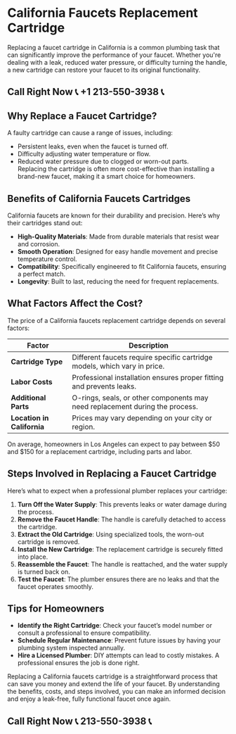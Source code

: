 # California Faucets Replacement Cartridge  

Replacing a faucet cartridge in California is a common plumbing task that can significantly improve the performance of your faucet. Whether you're dealing with a leak, reduced water pressure, or difficulty turning the handle, a new cartridge can restore your faucet to its original functionality.  

## Call Right Now 📞 +1 213-550-3938 📞

## Why Replace a Faucet Cartridge?  

A faulty cartridge can cause a range of issues, including:  
- Persistent leaks, even when the faucet is turned off.  
- Difficulty adjusting water temperature or flow.  
- Reduced water pressure due to clogged or worn-out parts.  
Replacing the cartridge is often more cost-effective than installing a brand-new faucet, making it a smart choice for homeowners.  

## Benefits of California Faucets Cartridges  

California faucets are known for their durability and precision. Here’s why their cartridges stand out:  
- **High-Quality Materials**: Made from durable materials that resist wear and corrosion.  
- **Smooth Operation**: Designed for easy handle movement and precise temperature control.  
- **Compatibility**: Specifically engineered to fit California faucets, ensuring a perfect match.  
- **Longevity**: Built to last, reducing the need for frequent replacements.  

## What Factors Affect the Cost?  

The price of a California faucets replacement cartridge depends on several factors:  

| **Factor**               | **Description**                                                                 |  
|--------------------------|---------------------------------------------------------------------------------|  
| **Cartridge Type**        | Different faucets require specific cartridge models, which vary in price.   |  
| **Labor Costs**           | Professional installation ensures proper fitting and prevents leaks.            |  
| **Additional Parts**      | O-rings, seals, or other components may need replacement during the process.    |  
| **Location in California**| Prices may vary depending on your city or region.                             |  

On average, homeowners in Los Angeles can expect to pay between $50 and $150 for a replacement cartridge, including parts and labor.  

## Steps Involved in Replacing a Faucet Cartridge  

Here’s what to expect when a professional plumber replaces your cartridge:  

1. **Turn Off the Water Supply**: This prevents leaks or water damage during the process.  
2. **Remove the Faucet Handle**: The handle is carefully detached to access the cartridge.  
3. **Extract the Old Cartridge**: Using specialized tools, the worn-out cartridge is removed.  
4. **Install the New Cartridge**: The replacement cartridge is securely fitted into place.  
5. **Reassemble the Faucet**: The handle is reattached, and the water supply is turned back on.  
6. **Test the Faucet**: The plumber ensures there are no leaks and that the faucet operates smoothly.  

## Tips for Homeowners  

- **Identify the Right Cartridge**: Check your faucet’s model number or consult a professional to ensure compatibility.  
- **Schedule Regular Maintenance**: Prevent future issues by having your plumbing system inspected annually.  
- **Hire a Licensed Plumber**: DIY attempts can lead to costly mistakes. A professional ensures the job is done right.  

Replacing a California faucets cartridge is a straightforward process that can save you money and extend the life of your faucet. By understanding the benefits, costs, and steps involved, you can make an informed decision and enjoy a leak-free, fully functional faucet once again.
## Call Right Now 📞 213-550-3938 📞
